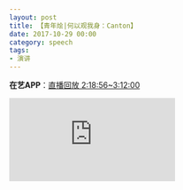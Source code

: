```yaml
---
layout: post
title: 【青年烩|何以观我身：Canton】
date: 2017-10-29 00:00
category: speech
tags: 
- 演讲
---
```


**在艺APP**：[直播回放 2:18:56~3:12:00](https://www.zai-art.com/appwrapper_dist/appShare/live.html?id=e89be0979e2a4eb098670f6f609d5abc)

<div class="iframe-container"><iframe class="responsive-iframe" src="http://1252175264.vod2.myqcloud.com/8e6b10cavodtransgzp1252175264/266efba89031868223439337246/v.f30.mp4" frameborder="no" allowfullscreen="true"></iframe></div>